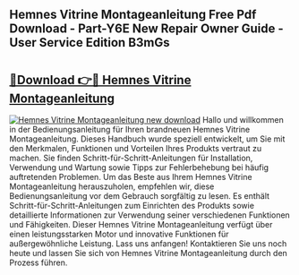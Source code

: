 ## Hemnes Vitrine Montageanleitung Free Pdf Download - Part-Y6E New Repair Owner Guide - User Service Edition B3mGs

# <h2><a href="http://df6zuh.blite.top/?on=Hemnes+Vitrine+Montageanleitung">🔗Download 👉🔴 Hemnes Vitrine Montageanleitung</a></h2>

[![Hemnes Vitrine Montageanleitung new download](https://i.imgur.com/lujVjoI.png)](http://df6zuh.blite.top/?on=Hemnes+Vitrine+Montageanleitung)
Hallo und willkommen in der Bedienungsanleitung für Ihren brandneuen Hemnes Vitrine Montageanleitung. Dieses Handbuch wurde speziell entwickelt, um Sie mit den Merkmalen, Funktionen und Vorteilen Ihres Produkts vertraut zu machen. Sie finden Schritt-für-Schritt-Anleitungen für Installation, Verwendung und Wartung sowie Tipps zur Fehlerbehebung bei häufig auftretenden Problemen. Um das Beste aus Ihrem Hemnes Vitrine Montageanleitung herauszuholen, empfehlen wir, diese Bedienungsanleitung vor dem Gebrauch sorgfältig zu lesen. Es enthält Schritt-für-Schritt-Anleitungen zum Einrichten des Produkts sowie detaillierte Informationen zur Verwendung seiner verschiedenen Funktionen und Fähigkeiten. Dieser Hemnes Vitrine Montageanleitung verfügt über einen leistungsstarken Motor und innovative Funktionen für außergewöhnliche Leistung. Lass uns anfangen! Kontaktieren Sie uns noch heute und lassen Sie sich von Hemnes Vitrine Montageanleitung durch den Prozess führen.
